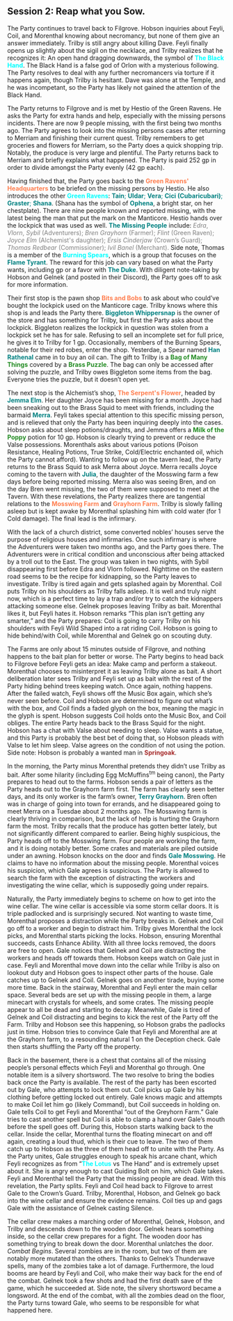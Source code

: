## Session 2: Reap what you Sow.

The Party continues to travel back to Filgrove. Hobson inquiries about Feyli, Coil, and Morenthal knowing about necromancy, but none of them give an answer immediately. Trilby is still angry about killing Dave. Feyli finally opens up slightly about the sigil on the necklace, and Trilby realizes that he recognizes it: An open hand dragging downwards, the symbol of <span style="color:aqua">**The Black Hand**</span>. The Black Hand is a false god of Orlon with a mysterious following. The Party resolves to deal with any further necromancers via torture if it happens again, though Trilby is hesitant. Dave was alone at the Temple, and he was incompetant, so the Party has likely not gained the attention of the Black Hand.

The Party returns to Filgrove and is met by Hestio of the Green Ravens. He asks the Party for extra hands and help, especially with the missing persons incidents. There are now 9 people missing, with the first being two months ago. The Party agrees to look into the missing persons cases after returning to Merriam and finishing their current quest. Trilby remembers to get groceries and flowers for Merriam, so the Party does a quick shopping trip. Notably, the produce is very large and plentiful. The Party returns back to Merriam and briefly explains what happened. The Party is paid 252 gp in order to divide amongst the Party evenly (42 gp each).

Having finished that, the Party goes back to the <span style="color:coral">**Green Ravens' Headquarters**</span>  to be briefed on the missing persons by Hestio. He also introduces the other <span style="color:aqua">**Green Ravens**</span>: <span style="color:teal">**Tain**; **Uldar**; **Vera**; **Cici (Cubaricubari)**; **Graster**; **Shana**</span>. (Shana has the symbol of <span style="color:teal">**Ophena**</span>, a bright star, on her chestplate). There are nine people known and reported missing, with the latest being the man that put the mark on the Manticore. Hestio hands over the lockpick that was used as well. <span style="color:teal">**The Missing People**</span> include: <span style="color:Gray">*Edra*, *Vlorn*, *Sybil* (Adventurers); *Bren Grayhorn* (Farmer); *Flint* (Green Raven); *Joyce Elm* (Alchemist's daughter); *Ersis Cinderjaw* (Crown’s Guard); *Thomas Redbear* (Commissioner); *Ivil Banel* (Merchant).</span> Side note, Thomas is a member of the <span style="color:cyan">**Burning Spears**</span>, which is a group that focuses on the <span style="color:teal">**Flame Tyrant**</span>. The reward for this job can vary based on what the Party wants, including gp or a favor with <span style="color:teal">**The Duke**</span>. With diligent note-taking by Hobson and Gelnek (and posted in their Discord), the Party goes off to ask for more information.

Their first stop is the pawn shop <span style="color:coral">**Bits and Bobs**</span> to ask about who could’ve bought the lockpick used on the Manticore cage. Trilby knows where this shop is and leads the Party there. <span style="color:teal">**Biggleton Whippersnap**</span> is the owner of the store and has something for Trilby, but first the Party asks about the lockpick. Biggleton realizes the lockpick in question was stolen from a lockpick set he has for sale. Refusing to sell an incomplete set for full price, he gives it to Trilby for 1 gp. Occasionally, members of the Burning Spears, notable for their red robes, enter the shop. Yesterdae, a Spear named <span style="color:teal">**Han Rathenal**</span> came in to buy an oil can. The gift to Trilby is a <span style="color:forestgreen">**Bag of Many Things**</span> covered by a <span style="color:forestgreen">**Brass Puzzle**</span>. The bag can only be accessed after solving the puzzle, and Trilby owes Biggleton some items from the bag. Everyone tries the puzzle, but it doesn’t open yet.

The next stop is the Alchemist’s shop, <span style="color:coral">**The Serpent's Flower**</span>, headed by <span style="color:teal">**Jemma Elm**</span>. Her daughter Joyce has been missing for a month. Joyce had been sneaking out to the Brass Squid to meet with friends, including the barmaid <span style="color:teal">**Merra**</span>. Feyli takes special attention to this specific missing person, and is relieved that only the Party has been inquiring deeply into the cases. Hobson asks about sleep potions/draughts, and Jemma offers a <span style="color:forestgreen">**Milk of the Poppy**</span> potion for 10 gp. Hobson is clearly trying to prevent or reduce the Valse possessions. Morenthals asks about various potions (Poison Resistance, Healing Potions, True Strike, Cold/Electric enchanted oil, which the Party cannot afford). Wanting to follow up on the tavern lead, the Party returns to the Brass Squid to ask Merra about Joyce. Merra recalls Joyce coming to the tavern with <span style="color:teal">**Julia**</span>, the daughter of the Mosswing farm a few days before being reported missing. Merra also was seeing Bren, and on the day Bren went missing, the two of them were supposed to meet at the Tavern. With these revelations, the Party realizes there are tangential relations to the <span style="color:coral">**Mosswing Farm**</span> and <span style="color:coral">**Grayhorn Farm**</span>. Trilby is slowly falling asleep but is kept awake by Morenthal splashing him with cold water (for 1 Cold damage). The final lead is the infirmary.

With the lack of a church district, some converted nobles’ houses serve the purpose of religious houses and infirmaries. One such infirmary is where the Adventurers were taken two months ago, and the Party goes there. The Adventurers were in critical condition and unconscious after being attacked by a troll out to the East. The group was taken in two nights, with Sybil disappearing first before Edra and Vlorn followed. Nighttime on the eastern road seems to be the recipe for kidnapping, so the Party leaves to investigate. Trilby is tired again and gets splashed again by Morenthal. Coil puts Trilby on his shoulders as Trilby falls asleep. It is well and truly night now, which is a perfect time to lay a trap and/or try to catch the kidnappers attacking someone else. Gelnek proposes leaving Trilby as bait. Morenthal likes it, but Feyli hates it. Hobson remarks “This plan isn’t getting any smarter,” and the Party prepares: Coil is going to carry Trilby on his shoulders with Feyli Wild Shaped into a rat riding Coil. Hobson is going to hide behind/with Coil, while Morenthal and Gelnek go on scouting duty.

The Farms are only about 15 minutes outside of Filgrove, and nothing happens to the bait plan for better or worse. The Party begins to head back to Filgrove before Feyli gets an idea: Make camp and perform a stakeout. Morenthal chooses to misinterpret it as leaving Trilby alone as bait. A short deliberation later sees Trilby and Feyli set up as bait with the rest of the Party hiding behind trees keeping watch. Once again, nothing happens. After the failed watch, Feyli shows off the Music Box again, which she’s never seen before. Coil and Hobson are determined to figure out what’s with the box, and Coil finds a faded glyph on the box, meaning the magic in the glyph is spent. Hobson suggests Coil holds onto the Music Box, and Coil obliges. The entire Party heads back to the Brass Squid for the night. Hobson has a chat with Valse about needing to sleep. Valse wants a statue, and this Party is probably the best bet of doing that, so Hobson pleads with Valse to let him sleep. Valse agrees on the condition of not using the potion. Side note: Hobson is probably a wanted man in <span style="color:brown">**Springoak**</span>.

In the morning, the Party minus Morenthal pretends they didn’t use Trilby as bait. After some hilarity (including Egg McMuffins<sup>tm</sup> being canon), the Party prepares to head out to the farms. Hobson sends a pair of letters as the Party heads out to the Grayhorn farm first. The farm has clearly seen better days, and its only worker is the farm’s owner, <span style="color:teal">**Terry Grayhorn**</span>. Bren often was in charge of going into town for errands, and he disappeared going to meet Merra on a Tuesdae about 2 months ago. The Mosswing farm is clearly thriving in comparison, but the lack of help is hurting the Grayhorn farm the most. Trilby recalls that the produce has gotten better lately, but not significantly different compared to earlier. Being highly suspicious, the Party heads off to the Mosswing farm. Four people are working the farm, and it is doing notably better. Some crates and materials are piled outside under an awning. Hobson knocks on the door and finds <span style="color:teal">**Gale Mosswing**</span>. He claims to have no information about the missing people. Morenthal voices his suspicion, which Gale agrees is suspicious. The Party is allowed to search the farm with the exception of distracting the workers and investigating the wine cellar, which is supposedly going under repairs.

Naturally, the Party immediately begins to scheme on how to get into the wine cellar. The wine cellar is accessible via some storm cellar doors. It is triple padlocked and is surprisingly secured. Not wanting to waste time, Morenthal proposes a distraction while the Party breaks in. Gelnek and Coil go off to a worker and begin to distract him. Trilby gives Morenthal the lock picks, and Morenthal starts picking the locks. Hobson, ensuring Morenthal succeeds, casts Enhance Ability. With all three locks removed, the doors are free to open. Gale notices that Gelnek and Coil are distracting the workers and heads off towards them. Hobson keeps watch on Gale just in case. Feyli and Morenthal move down into the cellar while Trilby is also on lookout duty and Hobson goes to inspect other parts of the house. Gale catches up to Gelnek and Coil. Gelnek goes on another tirade, buying some more time. Back in the stairway, Morenthal and Feyli enter the main cellar space. Several beds are set up with the missing people in them, a large minecart with crystals for wheels, and some crates. The missing people appear to all be dead and starting to decay. Meanwhile, Gale is tired of Gelnek and Coil distracting and begins to kick the rest of the Party off the Farm. Trilby and Hobson see this happening, so Hobson grabs the padlocks just in time. Hobson tries to convince Gale that Feyli and Morenthal are at the Grayhorn farm, to a resounding natural 1 on the Deception check. Gale then starts shuffling the Party off the property.

Back in the basement, there is a chest that contains all of the missing people’s personal effects which Feyli and Morenthal go through. One notable item is a silvery shortsword. The two resolve to bring the bodies back once the Party is available. The rest of the party has been escorted out by Gale, who attempts to lock them out. Coil picks up Gale by his clothing before getting locked out entirely. Gale knows magic and attempts to make Coil let him go (likely Command), but Coil succeeds in holding on. Gale tells Coil to get Feyli and Morenthal “out of the Greyhorn Farm.” Gale tries to cast another spell but Coil is able to clamp a hand over Gale’s mouth before the spell goes off. During this, Hobson starts walking back to the cellar. Inside the cellar, Morenthal turns the floating minecart on and off again, creating a loud thud, which is their cue to leave. The two of them catch up to Hobson as the three of them head off to unite with the Party. As the Party unites, Gale struggles enough to speak his arcane chant, which Feyli recognizes as from “<span style="color:aqua">**The Lotus**</span> vs The Hand” and is extremely upset about it. She is angry enough to cast Guiding Bolt on him, which Gale takes. Feyli and Morenthal tell the Party that the missing people are dead. With this revelation, the Party splits. Feyli and Coil head back to Filgrove to arrest Gale to the Crown’s Guard. Trilby, Morenthal, Hobson, and Gelnek go back into the wine cellar and ensure the evidence remains. Coil ties up and gags Gale with the assistance of Gelnek casting Silence.

The cellar crew makes a marching order of Morenthal, Gelnek, Hobson, and Trilby and descends down to the wooden door. Gelnek hears something inside, so the cellar crew prepares for a fight. The wooden door has something trying to break down the door. Morenthal unlatches the door. *Combat Begins*. Several zombies are in the room, but two of them are notably more mutated than the others. Thanks to Gelnek’s Thunderwave spells, many of the zombies take a lot of damage. Furthermore, the loud booms are heard by Feyli and Coil, who make their way back for the end of the combat. Gelnek took a few shots and had the first death save of the game, which he succeeded at. Side note, the silvery shortsword became a longsword. At the end of the combat, with all the zombies dead on the floor, the Party turns toward Gale, who seems to be responsible for what happened here.